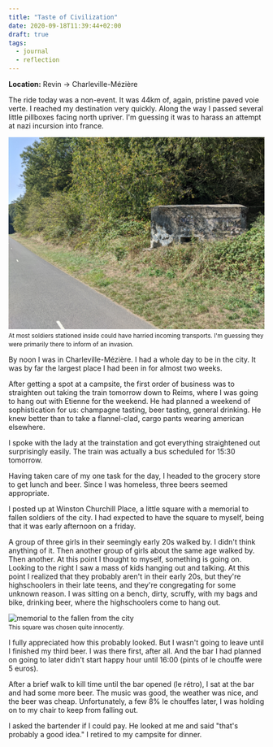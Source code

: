 ```yaml
---
title: "Taste of Civilization"
date: 2020-09-18T11:39:44+02:00
draft: true
tags:
  - journal
  - reflection
---
```


**Location:** Revin -> Charleville-Mézière

The ride today was a non-event. It was 44km of, again, pristine paved voie
verte. I reached my destination very quickly. Along the way I passed several
little pillboxes facing north upriver. I'm guessing it was to harass an attempt
at nazi incursion into france.

<img style="max-width: 100%; width: auto; height: auto;" loading="lazy" src="/images/voie_verte_pillbox.jpg" alt="a pillbox along the river">
<figcaption><small>At most soldiers stationed inside could have harried incoming transports. I'm guessing they were primarily there to inform of an invasion.</small></figcaption>

By noon I was in Charleville-Mézière. I had a whole day to be in the city. It
was by far the largest place I had been in for almost two weeks.

After getting a spot at a campsite, the first order of business was to
straighten out taking the train tomorrow down to Reims, where I was going to
hang out with Etienne for the weekend. He had planned a weekend of
sophistication for us: champagne tasting, beer tasting, general drinking. He
knew better than to take a flannel-clad, cargo pants wearing american
elsewhere.

I spoke with the lady at the trainstation and got everything straightened out
surprisingly easily. The train was actually a bus scheduled for 15:30 tomorrow.

Having taken care of my one task for the day, I headed to the grocery store to
get lunch and beer. Since I was homeless, three beers seemed appropriate.

I posted up at Winston Churchill Place, a little square with a memorial to
fallen soldiers of the city. I had expected to have the square to myself, being
that it was early afternoon on a friday.

A group of three girls in their seemingly early 20s walked by. I didn't think
anything of it. Then another group of girls about the same age walked by. Then
another.  At this point I thought to myself, something is going on. Looking to
the right I saw a mass of kids hanging out and talking. At this point I
realized that they probably aren't in their early 20s, but they're
highschoolers in their late teens, and they're congregating for some unknown
reason. I was sitting on a bench, dirty, scruffy, with my bags and bike,
drinking beer, where the highschoolers come to hang out.

<img style="max-width: 90%; width: auto; height: auto;" loading="lazy" src="/images/charleville_memorial.jpg" alt="memorial to the fallen from the city">
<figcaption><small>This square was chosen quite innocently.</small></figcaption>

I fully appreciated how this probably looked. But I wasn't going to leave until
I finished my third beer. I was there first, after all. And the bar I had
planned on going to later didn't start happy hour until 16:00 (pints of le
chouffe were 5 euros).

After a brief walk to kill time until the bar opened (le rétro), I sat at the
bar and had some more beer. The music was good, the weather was nice, and the
beer was cheap. Unfortunately, a few 8% le chouffes later, I was holding on to
my chair to keep from falling out.

I asked the bartender if I could pay. He looked at me and said "that's probably
a good idea." I retired to my campsite for dinner.

